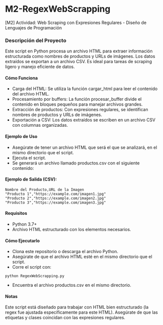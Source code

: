 # M2-RegexWebScrapping
[M2] Actividad: Web Scraping con Expresiones Regulares - Diseño de Lenguajes de Programación

### Descripción del Proyecto
Este script en Python procesa un archivo HTML para extraer información estructurada como nombres de productos y URLs de imágenes. Los datos extraídos se exportan a un archivo CSV. Es ideal para tareas de scraping ligero y manejo eficiente de datos.

#### Cómo Funciona
- Carga del HTML: Se utiliza la función cargar_html para leer el contenido del archivo HTML.
- Procesamiento por buffers: La función procesar_buffer divide el contenido en bloques pequeños para manejar archivos grandes.
- Extracción de productos: Con expresiones regulares, se identifican nombres de productos y URLs de imágenes.
- Exportación a CSV: Los datos extraídos se escriben en un archivo CSV con columnas organizadas.

#### Ejemplo de Uso
- Asegúrate de tener un archivo HTML que será el que se analizará, en el mismo directorio que el script.
- Ejecuta el script.
- Se generará un archivo llamado productos.csv con el siguiente contenido:


#### Ejemplo de Salida (CSV):

```csv
Nombre del Producto,URL de la Imagen
"Producto 1","https://example.com/imagen1.jpg"
"Producto 2","https://example.com/imagen2.jpg"
"Producto 3","https://example.com/imagen3.jpg"
```

#### Requisitos
- Python 3.7+
- Archivo HTML estructurado con los elementos necesarios.

#### Cómo Ejecutarlo
- Clona este repositorio o descarga el archivo Python.
- Asegúrate de que el archivo HTML esté en el mismo directorio que el script.
- Corre el script con:
```
python RegexWebScrapping.py
```
- Encuentra el archivo productos.csv en el mismo directorio.

#### Notas
Este script está diseñado para trabajar con HTML bien estructurado (la regex fue ajustada específicamente para este HTML). Asegúrate de que las etiquetas y clases coincidan con las expresiones regulares.

